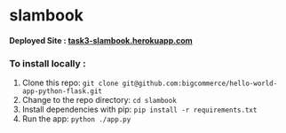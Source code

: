 # slambook

#### Deployed Site : [task3-slambook.herokuapp.com](task3-slambook.herokuapp.com)

### To install locally :
1. Clone this repo: `git clone git@github.com:bigcommerce/hello-world-app-python-flask.git`
2. Change to the repo directory: `cd slambook`
4. Install dependencies with pip: `pip install -r requirements.txt`
5. Run the app: `python ./app.py`

